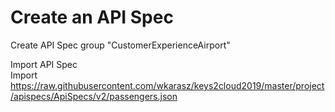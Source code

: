 # Create an API Spec  
Create API Spec group "CustomerExperienceAirport"  
  
Import API Spec  
Import https://raw.githubusercontent.com/wkarasz/keys2cloud2019/master/project/apispecs/ApiSpecs/v2/passengers.json  


